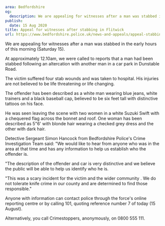 ```yaml
area: Bedfordshire
og:
  description: We are appealing for witnesses after a man was stabbed in the early hours of this morning (Saturday 15).
publish:
  date: 15 Aug 2020
title: Appeal for witnesses after stabbing in Flitwick
url: https://www.bedfordshire.police.uk/news-and-appeals/appeal-stabbing-flitwick-aug20
```

We are appealing for witnesses after a man was stabbed in the early hours of this morning (Saturday 15).

At approximately 12.10am, we were called to reports that a man had been stabbed following an altercation with another man in a car park in Dunstable Road.

The victim suffered four stab wounds and was taken to hospital. His injuries are not believed to be life threatening or life changing.

The offender has been described as a white man wearing blue jeans, white trainers and a black baseball cap, believed to be six feet tall with distinctive tattoos on his face.

He was seen leaving the scene with two women in a white Suzuki Swift with a chequered flag across the bonnet and roof. One woman has been described as 5"6' with blonde hair wearing a checked grey dress and the other with dark hair.

Detective Sergeant Simon Hancock from Bedfordshire Police's Crime Investigation Team said: "We would like to hear from anyone who was in the area at that time and has any information to help us establish who the offender is.

"The description of the offender and car is very distinctive and we believe the public will be able to help us identify who he is.

"This was a scary incident for the victim and the wider community . We do not tolerate knife crime in our county and are determined to find those responsible."

Anyone with information can contact police through the force's online reporting centre or by calling 101, quoting reference number 7 of today (15 August).

Alternatively, you call Crimestoppers, anonymously, on 0800 555 111.
